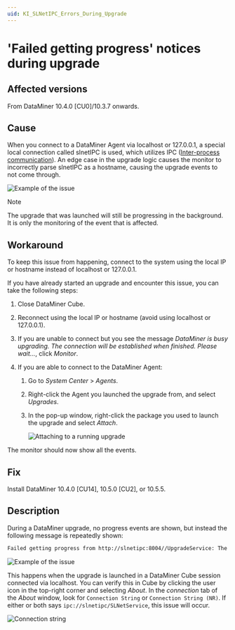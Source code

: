 ```yaml
---
uid: KI_SLNetIPC_Errors_During_Upgrade
---
```


# 'Failed getting progress' notices during upgrade

## Affected versions

From DataMiner 10.4.0 [CU0]/10.3.7 onwards.

## Cause

When you connect to a DataMiner Agent via localhost or 127.0.0.1, a special local connection called slnetIPC is used, which utilizes IPC ([Inter-process communication](https://en.wikipedia.org/wiki/Inter-process_communication)). An edge case in the upgrade logic causes the monitor to incorrectly parse slnetIPC as a hostname, causing the upgrade events to not come through.

![Example of the issue](~/dataminer/images/KI_SLNetIPC_Upgrade_Failure.png)

> [!NOTE]
> The upgrade that was launched will still be progressing in the background. It is only the monitoring of the event that is affected.

## Workaround

To keep this issue from happening, connect to the system using the local IP or hostname instead of localhost or 127.0.0.1.

If you have already started an upgrade and encounter this issue, you can take the following steps:

1. Close DataMiner Cube.

1. Reconnect using the local IP or hostname (avoid using localhost or 127.0.0.1).

1. If you are unable to connect but you see the message *DataMiner is busy upgrading. The connection will be established when finished. Please wait...*, click *Monitor*.

1. If you are able to connect to the DataMiner Agent:

   1. Go to *System Center* > *Agents*.
   1. Right-click the Agent you launched the upgrade from, and select *Upgrades*.
   1. In the pop-up window, right-click the package you used to launch the upgrade and select *Attach*.

      ![Attaching to a running upgrade](~/dataminer/images/KI_SLNetIPC_Upgrade_Re-Attach.png)

The monitor should now show all the events.

## Fix

Install DataMiner 10.4.0 [CU14], 10.5.0 [CU2], or 10.5.5.<!-- RN 42114 -->

## Description

During a DataMiner upgrade, no progress events are shown, but instead the following message is repeatedly shown:

```txt
Failed getting progress from http://slnetipc:8004//UpgradeService: The remote name could not be resolved: 'slnetipc'
```

![Example of the issue](~/dataminer/images/KI_SLNetIPC_Upgrade_Failure.png)

This happens when the upgrade is launched in a DataMiner Cube session connected via localhost. You can verify this in Cube by clicking the user icon in the top-right corner and selecting *About*. In the *connection* tab of the *About* window, look for `Connection String` or `Connection String (NR)`. If either or both says ``ipc://slnetipc/SLNetService``, this issue will occur.

![Connection string](~/dataminer/images/KI_SLNetIPC_Upgrade_Connection.png)

